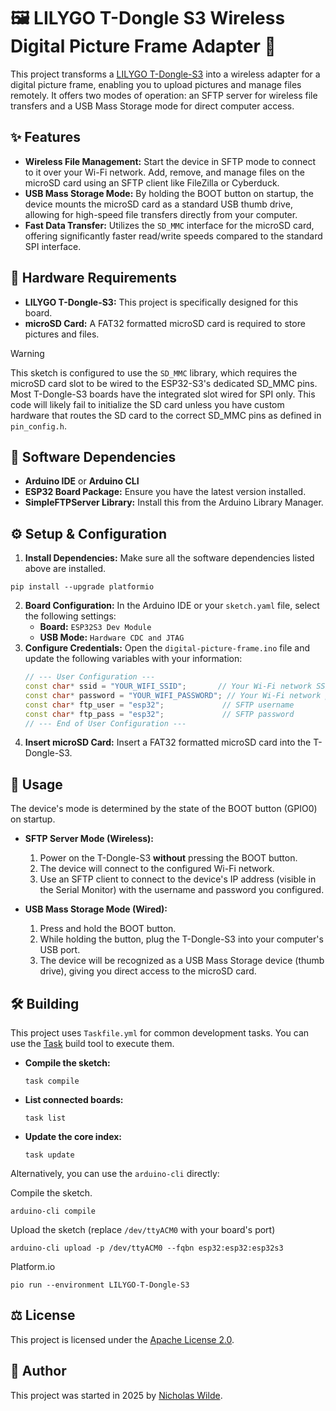 # :framed_picture: LILYGO T-Dongle S3 Wireless Digital Picture Frame Adapter :signal_strength:

This project transforms a [LILYGO T-Dongle-S3][1] into a wireless adapter for a digital picture frame, enabling you to
upload pictures and manage files remotely. It offers two modes of operation: an SFTP server for wireless file
transfers and a USB Mass Storage mode for direct computer access.

## :sparkles: Features

- **Wireless File Management:** Start the device in SFTP mode to connect to it over your Wi-Fi network. Add, remove,
  and manage files on the microSD card using an SFTP client like FileZilla or Cyberduck.
- **USB Mass Storage Mode:** By holding the BOOT button on startup, the device mounts the microSD card as a standard
  USB thumb drive, allowing for high-speed file transfers directly from your computer.
- **Fast Data Transfer:** Utilizes the `SD_MMC` interface for the microSD card, offering significantly faster
  read/write speeds compared to the standard SPI interface.

## :electric_plug: Hardware Requirements

- **LILYGO T-Dongle-S3:** This project is specifically designed for this board.
- **microSD Card:** A FAT32 formatted microSD card is required to store pictures and files.

> [!WARNING]
> This sketch is configured to use the `SD_MMC` library, which requires the microSD card slot to be wired to the
> ESP32-S3's dedicated SD_MMC pins. Most T-Dongle-S3 boards have the integrated slot wired for SPI only. This code
> will likely fail to initialize the SD card unless you have custom hardware that routes the SD card to the correct
> SD_MMC pins as defined in `pin_config.h`.

## :floppy_disk: Software Dependencies

- **Arduino IDE** or **Arduino CLI**
- **ESP32 Board Package:** Ensure you have the latest version installed.
- **SimpleFTPServer Library:** Install this from the Arduino Library Manager.

## :gear: Setup & Configuration

1.  **Install Dependencies:** Make sure all the software dependencies listed above are installed.

```shell
pip install --upgrade platformio
```

2.  **Board Configuration:** In the Arduino IDE or your `sketch.yaml` file, select the following settings:
    - **Board:** `ESP32S3 Dev Module`
    - **USB Mode:** `Hardware CDC and JTAG`
3.  **Configure Credentials:** Open the `digital-picture-frame.ino` file and update the following variables with your
    information:
    ```cpp
    // --- User Configuration ---
    const char* ssid = "YOUR_WIFI_SSID";       // Your Wi-Fi network SSID
    const char* password = "YOUR_WIFI_PASSWORD"; // Your Wi-Fi network password
    const char* ftp_user = "esp32";             // SFTP username
    const char* ftp_pass = "esp32";             // SFTP password
    // --- End of User Configuration ---
    ```
4.  **Insert microSD Card:** Insert a FAT32 formatted microSD card into the T-Dongle-S3.

## :rocket: Usage

The device's mode is determined by the state of the BOOT button (GPIO0) on startup.

- **SFTP Server Mode (Wireless):**
    1.  Power on the T-Dongle-S3 **without** pressing the BOOT button.
    2.  The device will connect to the configured Wi-Fi network.
    3.  Use an SFTP client to connect to the device's IP address (visible in the Serial Monitor) with the username and
        password you configured.

- **USB Mass Storage Mode (Wired):**
    1.  Press and hold the BOOT button.
    2.  While holding the button, plug the T-Dongle-S3 into your computer's USB port.
    3.  The device will be recognized as a USB Mass Storage device (thumb drive), giving you direct access to the
        microSD card.

## :hammer_and_wrench: Building

This project uses `Taskfile.yml` for common development tasks. You can use the [Task](https://taskfile.dev/) build
tool to execute them.

- **Compile the sketch:**
  ```shell
  task compile
  ```
- **List connected boards:**
  ```shell
  task list
  ```
- **Update the core index:**
  ```shell
  task update
  ```

Alternatively, you can use the `arduino-cli` directly:

Compile the sketch.

```shell
arduino-cli compile
```

Upload the sketch (replace `/dev/ttyACM0` with your board's port)

```shell
arduino-cli upload -p /dev/ttyACM0 --fqbn esp32:esp32:esp32s3
```

Platform.io

```shell
pio run --environment LILYGO-T-Dongle-S3 
```

## :balance_scale: License

This project is licensed under the [Apache License 2.0](./LICENSE).

## :pencil: Author

This project was started in 2025 by [Nicholas Wilde](https://github.com/nicholaswilde/).

[1]: <https://lilygo.cc/products/t-dongle-s3>
